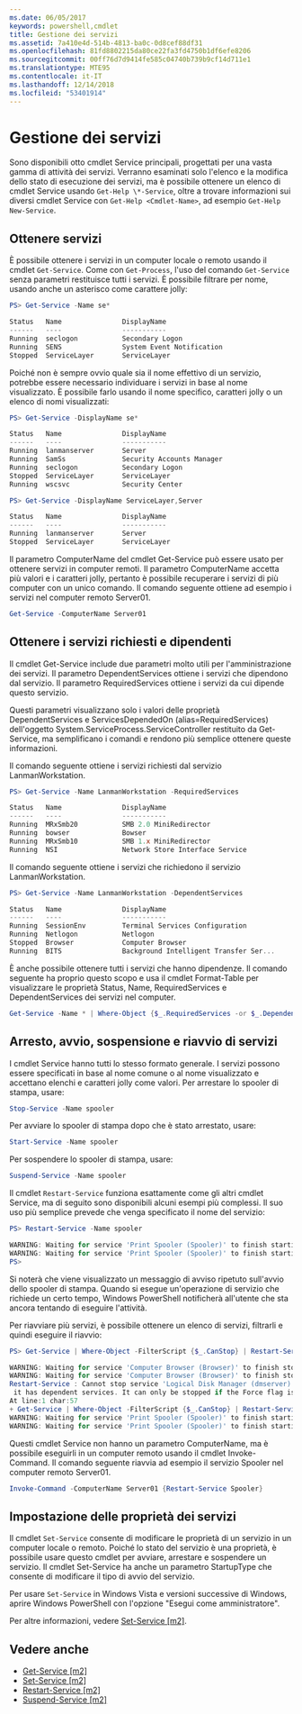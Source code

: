 ```yaml
---
ms.date: 06/05/2017
keywords: powershell,cmdlet
title: Gestione dei servizi
ms.assetid: 7a410e4d-514b-4813-ba0c-0d8cef88df31
ms.openlocfilehash: 81fd8802215da80ce22fa3fd4750b1df6efe8206
ms.sourcegitcommit: 00ff76d7d9414fe585c04740b739b9cf14d711e1
ms.translationtype: MTE95
ms.contentlocale: it-IT
ms.lasthandoff: 12/14/2018
ms.locfileid: "53401914"
---
```

# <a name="managing-services"></a>Gestione dei servizi

Sono disponibili otto cmdlet Service principali, progettati per una vasta gamma di attività dei servizi. Verranno esaminati solo l'elenco e la modifica dello stato di esecuzione dei servizi, ma è possibile ottenere un elenco di cmdlet Service usando `Get-Help \*-Service`, oltre a trovare informazioni sui diversi cmdlet Service con `Get-Help <Cmdlet-Name>`, ad esempio `Get-Help New-Service`.

## <a name="getting-services"></a>Ottenere servizi

È possibile ottenere i servizi in un computer locale o remoto usando il cmdlet `Get-Service`. Come con `Get-Process`, l'uso del comando `Get-Service` senza parametri restituisce tutti i servizi. È possibile filtrare per nome, usando anche un asterisco come carattere jolly:

```powershell
PS> Get-Service -Name se*

Status   Name               DisplayName
------   ----               -----------
Running  seclogon           Secondary Logon
Running  SENS               System Event Notification
Stopped  ServiceLayer       ServiceLayer
```

Poiché non è sempre ovvio quale sia il nome effettivo di un servizio, potrebbe essere necessario individuare i servizi in base al nome visualizzato. È possibile farlo usando il nome specifico, caratteri jolly o un elenco di nomi visualizzati:

```powershell
PS> Get-Service -DisplayName se*

Status   Name               DisplayName
------   ----               -----------
Running  lanmanserver       Server
Running  SamSs              Security Accounts Manager
Running  seclogon           Secondary Logon
Stopped  ServiceLayer       ServiceLayer
Running  wscsvc             Security Center

PS> Get-Service -DisplayName ServiceLayer,Server

Status   Name               DisplayName
------   ----               -----------
Running  lanmanserver       Server
Stopped  ServiceLayer       ServiceLayer
```

Il parametro ComputerName del cmdlet Get-Service può essere usato per ottenere servizi in computer remoti. Il parametro ComputerName accetta più valori e i caratteri jolly, pertanto è possibile recuperare i servizi di più computer con un unico comando. Il comando seguente ottiene ad esempio i servizi nel computer remoto Server01.

```powershell
Get-Service -ComputerName Server01
```

## <a name="getting-required-and-dependent-services"></a>Ottenere i servizi richiesti e dipendenti

Il cmdlet Get-Service include due parametri molto utili per l'amministrazione dei servizi. Il parametro DependentServices ottiene i servizi che dipendono dal servizio. Il parametro RequiredServices ottiene i servizi da cui dipende questo servizio.

Questi parametri visualizzano solo i valori delle proprietà DependentServices e ServicesDependedOn (alias=RequiredServices) dell'oggetto System.ServiceProcess.ServiceController restituito da Get-Service, ma semplificano i comandi e rendono più semplice ottenere queste informazioni.

Il comando seguente ottiene i servizi richiesti dal servizio LanmanWorkstation.

```powershell
PS> Get-Service -Name LanmanWorkstation -RequiredServices

Status   Name               DisplayName
------   ----               -----------
Running  MRxSmb20           SMB 2.0 MiniRedirector
Running  bowser             Bowser
Running  MRxSmb10           SMB 1.x MiniRedirector
Running  NSI                Network Store Interface Service
```

Il comando seguente ottiene i servizi che richiedono il servizio LanmanWorkstation.

```powershell
PS> Get-Service -Name LanmanWorkstation -DependentServices

Status   Name               DisplayName
------   ----               -----------
Running  SessionEnv         Terminal Services Configuration
Running  Netlogon           Netlogon
Stopped  Browser            Computer Browser
Running  BITS               Background Intelligent Transfer Ser...
```

È anche possibile ottenere tutti i servizi che hanno dipendenze. Il comando seguente ha proprio questo scopo e usa il cmdlet Format-Table per visualizzare le proprietà Status, Name, RequiredServices e DependentServices dei servizi nel computer.

```powershell
Get-Service -Name * | Where-Object {$_.RequiredServices -or $_.DependentServices} | Format-Table -Property Status, Name, RequiredServices, DependentServices -auto
```

## <a name="stopping-starting-suspending-and-restarting-services"></a>Arresto, avvio, sospensione e riavvio di servizi

I cmdlet Service hanno tutti lo stesso formato generale. I servizi possono essere specificati in base al nome comune o al nome visualizzato e accettano elenchi e caratteri jolly come valori. Per arrestare lo spooler di stampa, usare:

```powershell
Stop-Service -Name spooler
```

Per avviare lo spooler di stampa dopo che è stato arrestato, usare:

```powershell
Start-Service -Name spooler
```

Per sospendere lo spooler di stampa, usare:

```powershell
Suspend-Service -Name spooler
```

Il cmdlet `Restart-Service` funziona esattamente come gli altri cmdlet Service, ma di seguito sono disponibili alcuni esempi più complessi. Il suo uso più semplice prevede che venga specificato il nome del servizio:

```powershell
PS> Restart-Service -Name spooler

WARNING: Waiting for service 'Print Spooler (Spooler)' to finish starting...
WARNING: Waiting for service 'Print Spooler (Spooler)' to finish starting...
PS>
```

Si noterà che viene visualizzato un messaggio di avviso ripetuto sull'avvio dello spooler di stampa. Quando si esegue un'operazione di servizio che richiede un certo tempo, Windows PowerShell notificherà all'utente che sta ancora tentando di eseguire l'attività.

Per riavviare più servizi, è possibile ottenere un elenco di servizi, filtrarli e quindi eseguire il riavvio:

```powershell
PS> Get-Service | Where-Object -FilterScript {$_.CanStop} | Restart-Service

WARNING: Waiting for service 'Computer Browser (Browser)' to finish stopping...
WARNING: Waiting for service 'Computer Browser (Browser)' to finish stopping...
Restart-Service : Cannot stop service 'Logical Disk Manager (dmserver)' because
 it has dependent services. It can only be stopped if the Force flag is set.
At line:1 char:57
+ Get-Service | Where-Object -FilterScript {$_.CanStop} | Restart-Service <<<<
WARNING: Waiting for service 'Print Spooler (Spooler)' to finish starting...
WARNING: Waiting for service 'Print Spooler (Spooler)' to finish starting...
```

Questi cmdlet Service non hanno un parametro ComputerName, ma è possibile eseguirli in un computer remoto usando il cmdlet Invoke-Command. Il comando seguente riavvia ad esempio il servizio Spooler nel computer remoto Server01.

```powershell
Invoke-Command -ComputerName Server01 {Restart-Service Spooler}
```

## <a name="setting-service-properties"></a>Impostazione delle proprietà dei servizi

Il cmdlet `Set-Service` consente di modificare le proprietà di un servizio in un computer locale o remoto. Poiché lo stato del servizio è una proprietà, è possibile usare questo cmdlet per avviare, arrestare e sospendere un servizio.
Il cmdlet Set-Service ha anche un parametro StartupType che consente di modificare il tipo di avvio del servizio.

Per usare `Set-Service` in Windows Vista e versioni successive di Windows, aprire Windows PowerShell con l'opzione "Esegui come amministratore".

Per altre informazioni, vedere [Set-Service [m2]](https://technet.microsoft.com/library/b71e29ed-372b-4e32-a4b7-5eb6216e56c3).

## <a name="see-also"></a>Vedere anche

- [Get-Service [m2]](https://technet.microsoft.com/en-us/library/0a09cb22-0a1c-4a79-9851-4e53075f9cf6)
- [Set-Service [m2]](https://technet.microsoft.com/library/b71e29ed-372b-4e32-a4b7-5eb6216e56c3)
- [Restart-Service [m2]](https://technet.microsoft.com/en-us/library/45acf50d-2277-4523-baf7-ce7ced977d0f)
- [Suspend-Service [m2]](https://technet.microsoft.com/en-us/library/c8492b87-0e21-4faf-8054-3c83c2ec2826)